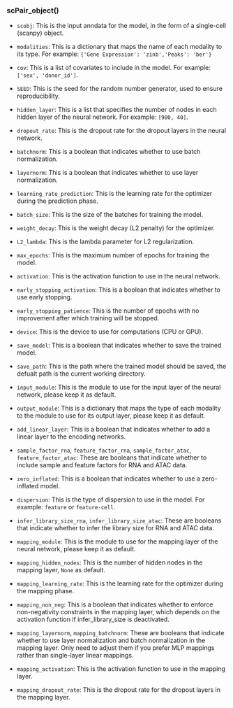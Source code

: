 ### scPair_object()

- `scobj`: This is the input anndata for the model, in the form of a single-cell (scanpy) object.

- `modalities`: This is a dictionary that maps the name of each modality to its type. For example: `{'Gene Expression': 'zinb','Peaks': 'ber'}`

- `cov`: This is a list of covariates to include in the model. For example: `['sex', 'donor_id']`.

- `SEED`: This is the seed for the random number generator, used to ensure reproducibility.

- `hidden_layer`: This is a list that specifies the number of nodes in each hidden layer of the neural network. For example: `[900, 40]`.

- `dropout_rate`: This is the dropout rate for the dropout layers in the neural network.

- `batchnorm`: This is a boolean that indicates whether to use batch normalization.

- `layernorm`: This is a boolean that indicates whether to use layer normalization.

- `learning_rate_prediction`: This is the learning rate for the optimizer during the prediction phase.

- `batch_size`: This is the size of the batches for training the model.
  
- `weight_decay`: This is the weight decay (L2 penalty) for the optimizer.

- `L2_lambda`: This is the lambda parameter for L2 regularization.

- `max_epochs`: This is the maximum number of epochs for training the model.

- `activation`: This is the activation function to use in the neural network.

- `early_stopping_activation`: This is a boolean that indicates whether to use early stopping.

- `early_stopping_patience`: This is the number of epochs with no improvement after which training will be stopped.

- `device`: This is the device to use for computations (CPU or GPU).

- `save_model`: This is a boolean that indicates whether to save the trained model.

- `save_path`: This is the path where the trained model should be saved, the defualt path is the current working directory.

- `input_module`: This is the module to use for the input layer of the neural network, please keep it as default.

- `output_module`: This is a dictionary that maps the type of each modality to the module to use for its output layer, please keep it as default.

- `add_linear_layer`: This is a boolean that indicates whether to add a linear layer to the encoding networks.

- `sample_factor_rna`, `feature_factor_rna`, `sample_factor_atac`, `feature_factor_atac`: These are booleans that indicate whether to include sample and feature factors for RNA and ATAC data.

- `zero_inflated`: This is a boolean that indicates whether to use a zero-inflated model.

- `dispersion`: This is the type of dispersion to use in the model. For example: `feature` or `feature-cell`.

- `infer_library_size_rna`, `infer_library_size_atac`: These are booleans that indicate whether to infer the library size for RNA and ATAC data.

- `mapping_module`: This is the module to use for the mapping layer of the neural network, please keep it as default.

- `mapping_hidden_nodes`: This is the number of hidden nodes in the mapping layer, `None` as default.

- `mapping_learning_rate`: This is the learning rate for the optimizer during the mapping phase.

- `mapping_non_neg`: This is a boolean that indicates whether to enforce non-negativity constraints in the mapping layer, which depends on the activation function if infer_library_size is deactivated.

- `mapping_layernorm`, `mapping_batchnorm`: These are booleans that indicate whether to use layer normalization and batch normalization in the mapping layer. Only need to adjust them if you prefer MLP mappings rather than single-layer linear mappings.

- `mapping_activation`: This is the activation function to use in the mapping layer.

- `mapping_dropout_rate`: This is the dropout rate for the dropout layers in the mapping layer.
